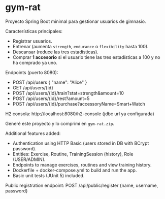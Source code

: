 # gym-rat

Proyecto Spring Boot minimal para gestionar usuarios de gimnasio.

Características principales:
- Registrar usuarios.
- Entrenar (aumenta `strength`, `endurance` o `flexibility` hasta 100).
- Descansar (reduce las tres estadísticas).
- Comprar **1 accesorio** si el usuario tiene las tres estadísticas a 100 y no ha comprado ya uno.

Endpoints (puerto 8080):
- POST /api/users  { "name": "Alice" }
- GET  /api/users/{id}
- POST /api/users/{id}/train?stat=strength&amount=10
- POST /api/users/{id}/rest?amount=5
- POST /api/users/{id}/purchase?accessoryName=Smart+Watch

H2 consola: http://localhost:8080/h2-console (jdbc url ya configurada)

Generé este proyecto y lo comprimí en `gym-rat.zip`.

Additional features added:
- Authentication using HTTP Basic (users stored in DB with BCrypt password).
- Entities: Exercise, Routine, TrainingSession (history), Role (USER/ADMIN).
- Endpoints to manage exercises, routines and view training history.
- Dockerfile + docker-compose.yml to build and run the app.
- Basic unit tests (JUnit 5) included.

Public registration endpoint: POST /api/public/register {name, username, password}
